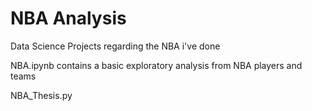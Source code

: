 # NBA Analysis
Data Science Projects regarding the NBA i've done

NBA.ipynb contains a basic exploratory analysis from NBA players and teams

NBA_Thesis.py 

